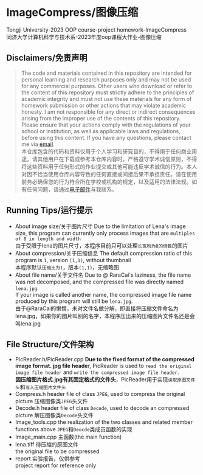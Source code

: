 # ImageCompress/图像压缩
Tongji University-2023 OOP course-project homework-ImageCompress  
同济大学计算机科学与技术系-2023年度oop课程大作业-图像压缩
## Disclaimers/免责声明
> The code and materials contained in this repository are intended for personal learning and research purposes only and may not be used for any commercial purposes. Other users who download or refer to the content of this repository must strictly adhere to the principles of academic integrity and must not use these materials for any form of homework submission or other actions that may violate academic honesty. I am not responsible for any direct or indirect consequences arising from the improper use of the contents of this repository. Please ensure that your actions comply with the regulations of your school or institution, as well as applicable laws and regulations, before using this content. If you have any questions, please contact me via [email](mailto:cyx_yuxuan@outlook.com).  
本仓库包含的代码和资料仅用于个人学习和研究目的，不得用于任何商业用途。请其他用户在下载或参考本仓库内容时，严格遵守学术诚信原则，不得将这些资料用于任何形式的作业提交或其他可能违反学术诚信的行为。本人对因不恰当使用仓库内容导致的任何直接或间接后果不承担责任。请在使用前务必确保您的行为符合所在学校或机构的规定，以及适用的法律法规。如有任何问题，请通过[电子邮件](mailto:cyx_yuxuan@outlook.com)与我联系。
## Running Tips/运行提示
* About image size/关于图片尺寸
Due to the limitation of Lena's image size, this program can currently only process images that are `multiples of 8 in length and width`  
由于受限于lena的图片尺寸，本程序目前只可以处理`长宽均为8的倍数`的图片  
* About compression/关于压缩信息
The default compression ratio of this program is `1`, version `(1,1)`, without thumbnail  
本程序默认`压缩比为1`，版本`(1,1)`，无缩略图
* About file name/关于文件名
Due to @ RaraCai's laziness, the file name was not decomposed, and the compressed file was directly named `lena.jpg`.   
If your image is called another name, the compressed image file name produced by this program will still be `lena.jpg`.  
由于@RaraCai的懒惰，未对文件名做分解，即直接将压缩文件命名为lena.jpg，如果你的图片叫别的名字，本程序压出来的压缩图片文件名还是会叫lena.jpg  
## File Structure/文件架构
* PicReader.h/PicReader.cpp
**Due to the fixed format of the compressed image format. jpg file heade**r, PicReader is used to `read the original image file header` and `write the compressed image file header`.  
**因压缩图片格式.jpg有其固定格式的文件头**，PicReader用于实现`读取原图文件头`和`写入压缩图片文件头`
* Compress.h
header file of class `JPEG`, used to compress the original picture
压缩图像类`JPEG`头文件  
* Decode.h
header file of class `Decode`, used to decode an compressed picture
解压图像类`Decode`头文件  
* Image_tools.cpp
the realization of the two classes and related member functions above
`JPEG`和`Deocde`类成员函数的实现  
* Image_main.cpp
主函数(the main function)
* lena.tiff
待压缩的原图文件  
the original file to be compressed
* report
实验报告，仅供参考  
project report for reference only
